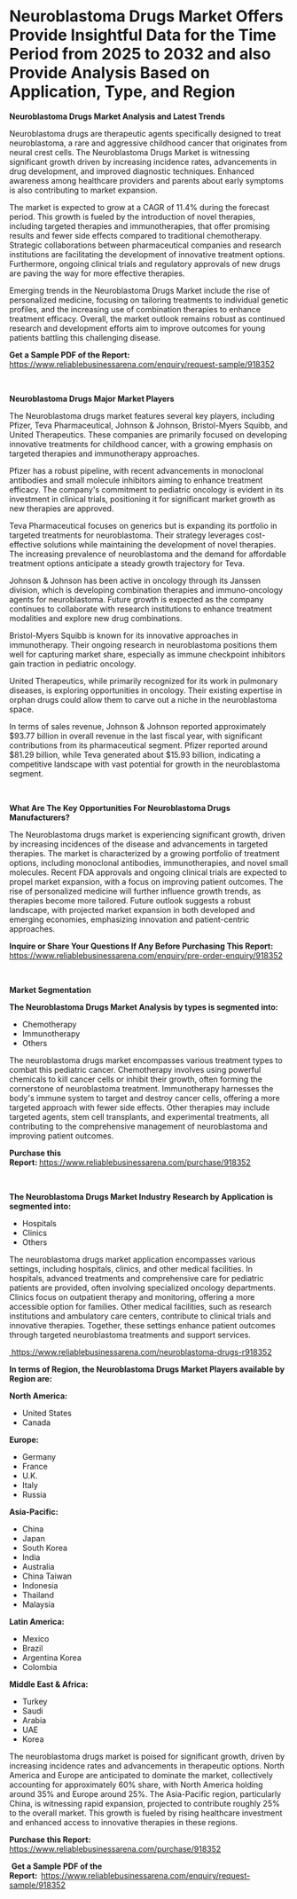 <p><h1>Neuroblastoma Drugs Market Offers Provide Insightful Data for the Time Period from 2025 to 2032 and also Provide Analysis Based on Application, Type, and Region</h1></p><p><strong>Neuroblastoma Drugs Market Analysis and Latest Trends</strong></p>
<p><p>Neuroblastoma drugs are therapeutic agents specifically designed to treat neuroblastoma, a rare and aggressive childhood cancer that originates from neural crest cells. The Neuroblastoma Drugs Market is witnessing significant growth driven by increasing incidence rates, advancements in drug development, and improved diagnostic techniques. Enhanced awareness among healthcare providers and parents about early symptoms is also contributing to market expansion.</p><p>The market is expected to grow at a CAGR of 11.4% during the forecast period. This growth is fueled by the introduction of novel therapies, including targeted therapies and immunotherapies, that offer promising results and fewer side effects compared to traditional chemotherapy. Strategic collaborations between pharmaceutical companies and research institutions are facilitating the development of innovative treatment options. Furthermore, ongoing clinical trials and regulatory approvals of new drugs are paving the way for more effective therapies.</p><p>Emerging trends in the Neuroblastoma Drugs Market include the rise of personalized medicine, focusing on tailoring treatments to individual genetic profiles, and the increasing use of combination therapies to enhance treatment efficacy. Overall, the market outlook remains robust as continued research and development efforts aim to improve outcomes for young patients battling this challenging disease.</p></p>
<p><strong>Get a Sample PDF of the Report:&nbsp;</strong> <a href="https://www.reliablebusinessarena.com/enquiry/request-sample/918352?utm_campaign=3313&utm_medium=2&utm_source=Github&utm_content=ia&utm_term=18042025&utm_id=neuroblastoma-drugs">https://www.reliablebusinessarena.com/enquiry/request-sample/918352</a></p>
<p>&nbsp;</p>
<p><strong>Neuroblastoma Drugs Major Market Players</strong></p>
<p><p>The Neuroblastoma drugs market features several key players, including Pfizer, Teva Pharmaceutical, Johnson & Johnson, Bristol-Myers Squibb, and United Therapeutics. These companies are primarily focused on developing innovative treatments for childhood cancer, with a growing emphasis on targeted therapies and immunotherapy approaches.</p><p>Pfizer has a robust pipeline, with recent advancements in monoclonal antibodies and small molecule inhibitors aiming to enhance treatment efficacy. The company's commitment to pediatric oncology is evident in its investment in clinical trials, positioning it for significant market growth as new therapies are approved.</p><p>Teva Pharmaceutical focuses on generics but is expanding its portfolio in targeted treatments for neuroblastoma. Their strategy leverages cost-effective solutions while maintaining the development of novel therapies. The increasing prevalence of neuroblastoma and the demand for affordable treatment options anticipate a steady growth trajectory for Teva.</p><p>Johnson & Johnson has been active in oncology through its Janssen division, which is developing combination therapies and immuno-oncology agents for neuroblastoma. Future growth is expected as the company continues to collaborate with research institutions to enhance treatment modalities and explore new drug combinations.</p><p>Bristol-Myers Squibb is known for its innovative approaches in immunotherapy. Their ongoing research in neuroblastoma positions them well for capturing market share, especially as immune checkpoint inhibitors gain traction in pediatric oncology.</p><p>United Therapeutics, while primarily recognized for its work in pulmonary diseases, is exploring opportunities in oncology. Their existing expertise in orphan drugs could allow them to carve out a niche in the neuroblastoma space.</p><p>In terms of sales revenue, Johnson & Johnson reported approximately $93.77 billion in overall revenue in the last fiscal year, with significant contributions from its pharmaceutical segment. Pfizer reported around $81.29 billion, while Teva generated about $15.93 billion, indicating a competitive landscape with vast potential for growth in the neuroblastoma segment.</p></p>
<p>&nbsp;</p>
<p><strong>What Are The Key Opportunities For Neuroblastoma Drugs Manufacturers?</strong></p>
<p><p>The Neuroblastoma drugs market is experiencing significant growth, driven by increasing incidences of the disease and advancements in targeted therapies. The market is characterized by a growing portfolio of treatment options, including monoclonal antibodies, immunotherapies, and novel small molecules. Recent FDA approvals and ongoing clinical trials are expected to propel market expansion, with a focus on improving patient outcomes. The rise of personalized medicine will further influence growth trends, as therapies become more tailored. Future outlook suggests a robust landscape, with projected market expansion in both developed and emerging economies, emphasizing innovation and patient-centric approaches.</p></p>
<p><strong>Inquire or Share Your Questions If Any Before Purchasing This Report:</strong> <a href="https://www.reliablebusinessarena.com/enquiry/pre-order-enquiry/918352?utm_campaign=3313&utm_medium=2&utm_source=Github&utm_content=ia&utm_term=18042025&utm_id=neuroblastoma-drugs">https://www.reliablebusinessarena.com/enquiry/pre-order-enquiry/918352</a></p>
<p>&nbsp;</p>
<p><strong>Market Segmentation</strong></p>
<p><strong>The Neuroblastoma Drugs Market Analysis by types is segmented into:</strong></p>
<p><ul><li>Chemotherapy</li><li>Immunotherapy</li><li>Others</li></ul></p>
<p><p>The neuroblastoma drugs market encompasses various treatment types to combat this pediatric cancer. Chemotherapy involves using powerful chemicals to kill cancer cells or inhibit their growth, often forming the cornerstone of neuroblastoma treatment. Immunotherapy harnesses the body's immune system to target and destroy cancer cells, offering a more targeted approach with fewer side effects. Other therapies may include targeted agents, stem cell transplants, and experimental treatments, all contributing to the comprehensive management of neuroblastoma and improving patient outcomes.</p></p>
<p><strong>Purchase this Report:&nbsp;</strong><a href="https://www.reliablebusinessarena.com/purchase/918352?utm_campaign=3313&utm_medium=2&utm_source=Github&utm_content=ia&utm_term=18042025&utm_id=neuroblastoma-drugs">https://www.reliablebusinessarena.com/purchase/918352</a></p>
<p>&nbsp;</p>
<p><strong>The Neuroblastoma Drugs Market Industry Research by Application is segmented into:</strong></p>
<p><ul><li>Hospitals</li><li>Clinics</li><li>Others</li></ul></p>
<p><p>The neuroblastoma drugs market application encompasses various settings, including hospitals, clinics, and other medical facilities. In hospitals, advanced treatments and comprehensive care for pediatric patients are provided, often involving specialized oncology departments. Clinics focus on outpatient therapy and monitoring, offering a more accessible option for families. Other medical facilities, such as research institutions and ambulatory care centers, contribute to clinical trials and innovative therapies. Together, these settings enhance patient outcomes through targeted neuroblastoma treatments and support services.</p></p>
<p><a href="https://www.reliablebusinessarena.com/neuroblastoma-drugs-r918352?utm_campaign=3313&utm_medium=2&utm_source=Github&utm_content=ia&utm_term=18042025&utm_id=neuroblastoma-drugs">&nbsp;https://www.reliablebusinessarena.com/neuroblastoma-drugs-r918352</a></p>
<p><strong>In terms of Region, the Neuroblastoma Drugs Market Players available by Region are:</strong></p>
<p>
    <p> <strong> North America: </strong>
        <ul>
            <li>United States</li>
            <li>Canada</li>
        </ul>
        </p> 
    <p> <strong> Europe: </strong>
        <ul>
            <li>Germany</li>
            <li>France</li>
            <li>U.K.</li>
            <li>Italy</li>
            <li>Russia</li>
        </ul>
        </p> 
    <p> <strong> Asia-Pacific: </strong>
        <ul>
            <li>China</li>
            <li>Japan</li>
            <li>South Korea</li>
            <li>India</li>
            <li>Australia</li>
            <li>China Taiwan</li>
            <li>Indonesia</li>
            <li>Thailand</li>
            <li>Malaysia</li>
        </ul>
        </p> 
    <p> <strong> Latin America: </strong>
        <ul>
            <li>Mexico</li>
            <li>Brazil</li>
            <li>Argentina Korea</li>
            <li>Colombia</li>
        </ul>
        </p> 
    <p> <strong> Middle East & Africa: </strong>
        <ul>
            <li>Turkey</li>
            <li>Saudi</li>
            <li>Arabia</li>
            <li>UAE</li>
            <li>Korea</li>
        </ul>
    </p>
    </p>
<p><p>The neuroblastoma drugs market is poised for significant growth, driven by increasing incidence rates and advancements in therapeutic options. North America and Europe are anticipated to dominate the market, collectively accounting for approximately 60% share, with North America holding around 35% and Europe around 25%. The Asia-Pacific region, particularly China, is witnessing rapid expansion, projected to contribute roughly 25% to the overall market. This growth is fueled by rising healthcare investment and enhanced access to innovative therapies in these regions.</p></p>
<p><strong>Purchase this Report: </strong><a href="https://www.reliablebusinessarena.com/purchase/918352?utm_campaign=3313&utm_medium=2&utm_source=Github&utm_content=ia&utm_term=18042025&utm_id=neuroblastoma-drugs">https://www.reliablebusinessarena.com/purchase/918352</a></p>
<p>&nbsp;<strong>Get a Sample PDF of the Report:&nbsp;&nbsp;</strong><a href="https://www.reliablebusinessarena.com/enquiry/request-sample/918352?utm_campaign=3313&utm_medium=2&utm_source=Github&utm_content=ia&utm_term=18042025&utm_id=neuroblastoma-drugs">https://www.reliablebusinessarena.com/enquiry/request-sample/918352</a></p>
<p><strong></strong></p>
<p><p></p><p></p><p></p></p>